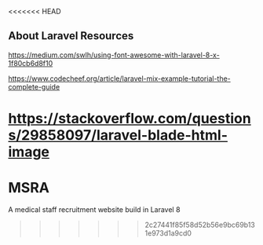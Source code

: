 <<<<<<< HEAD
## About Laravel Resources

https://medium.com/swlh/using-font-awesome-with-laravel-8-x-1f80cb6d8f10

https://www.codecheef.org/article/laravel-mix-example-tutorial-the-complete-guide

https://stackoverflow.com/questions/29858097/laravel-blade-html-image
=======
# MSRA
A medical staff recruitment website build in Laravel 8 
>>>>>>> 2c27441f85f58d52b56e9bc69b131e973d1a9cd0
